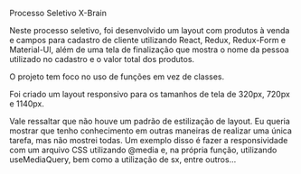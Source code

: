 Processo Seletivo X-Brain

Neste processo seletivo, foi desenvolvido um layout com produtos à venda e campos para cadastro de cliente utilizando React, Redux, Redux-Form e Material-UI, 
além de uma tela de finalização que mostra o nome da pessoa utilizado no cadastro e o valor total dos produtos.

O projeto tem foco no uso de funções em vez de classes.

Foi criado um layout responsivo para os tamanhos de tela de 320px, 720px e 1140px.

Vale ressaltar que não houve um padrão de estilização de layout. Eu queria mostrar que tenho conhecimento em outras maneiras de realizar uma única tarefa, mas não mostrei todas. Um exemplo disso é fazer a 
responsividade com um arquivo CSS utilizando @media e, na própria função, utilizando useMediaQuery, bem como a utilização de sx, entre outros...
